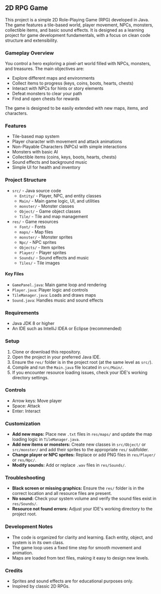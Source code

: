
## 2D RPG Game

This project is a simple 2D Role-Playing Game (RPG) developed in Java. The game features a tile-based world, player movement, NPCs, monsters, collectible items, and basic sound effects. It is designed as a learning project for game development fundamentals, with a focus on clean code structure and extensibility.

### Gameplay Overview
You control a hero exploring a pixel-art world filled with NPCs, monsters, and treasures. The main objectives are:
- Explore different maps and environments
- Collect items to progress (keys, coins, boots, hearts, chests)
- Interact with NPCs for hints or story elements
- Defeat monsters to clear your path
- Find and open chests for rewards

The game is designed to be easily extended with new maps, items, and characters.

### Features
- Tile-based map system
- Player character with movement and attack animations
- Non-Playable Characters (NPCs) with simple interactions
- Monsters with basic AI
- Collectible items (coins, keys, boots, hearts, chests)
- Sound effects and background music
- Simple UI for health and inventory

### Project Structure
- `src/` - Java source code
  - `Entity/` - Player, NPC, and entity classes
  - `Main/` - Main game logic, UI, and utilities
  - `monster/` - Monster classes
  - `Object/` - Game object classes
  - `Tile/` - Tile and map management
- `res/` - Game resources
  - `Font/` - Fonts
  - `maps/` - Map files
  - `monster/` - Monster sprites
  - `Npc/` - NPC sprites
  - `Objects/` - Item sprites
  - `Player/` - Player sprites
  - `Sounds/` - Sound effects and music
  - `Tiles/` - Tile images

#### Key Files
- `GamePanel.java`: Main game loop and rendering
- `Player.java`: Player logic and controls
- `TileManager.java`: Loads and draws maps
- `Sound.java`: Handles music and sound effects

### Requirements
- Java JDK 8 or higher
- An IDE such as IntelliJ IDEA or Eclipse (recommended)

### Setup
1. Clone or download this repository.
2. Open the project in your preferred Java IDE.
3. Ensure the `res/` folder is in the project root (at the same level as `src/`).
4. Compile and run the `Main.java` file located in `src/Main/`.
5. If you encounter resource loading issues, check your IDE's working directory settings.


### Controls
- Arrow keys: Move player
- Space: Attack
- Enter: Interact

### Customization
- **Add new maps:** Place new `.txt` files in `res/maps/` and update the map loading logic in `TileManager.java`.
- **Add new items or monsters:** Create new classes in `src/Object/` or `src/monster/` and add their sprites to the appropriate `res/` subfolder.
- **Change player or NPC sprites:** Replace or add PNG files in `res/Player/` or `res/Npc/`.
- **Modify sounds:** Add or replace `.wav` files in `res/Sounds/`.

### Troubleshooting
- **Black screen or missing graphics:** Ensure the `res/` folder is in the correct location and all resource files are present.
- **No sound:** Check your system volume and verify the sound files exist in `res/Sounds/`.
- **Resource not found errors:** Adjust your IDE's working directory to the project root.

### Development Notes
- The code is organized for clarity and learning. Each entity, object, and system is in its own class.
- The game loop uses a fixed time step for smooth movement and animation.
- Maps are loaded from text files, making it easy to design new levels.

### Credits
- Sprites and sound effects are for educational purposes only.
- Inspired by classic 2D RPGs.
